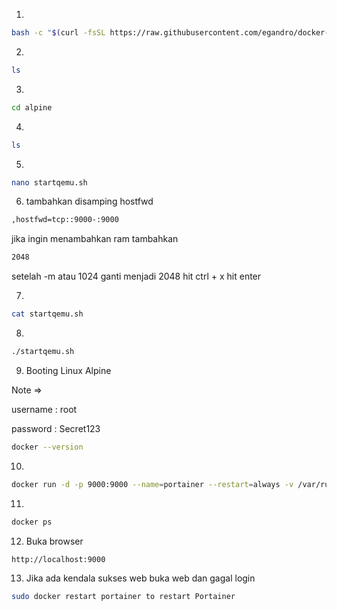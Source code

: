 1.
```BASH
bash -c "$(curl -fsSL https://raw.githubusercontent.com/egandro/docker-qemu-arm/master/termux-setup.sh)"
```

2.
```BASH
ls
```

3.
```BASH
cd alpine
```

4.
```BASH
ls
```

5.
```BASH
nano startqemu.sh
```

6. tambahkan disamping hostfwd
```BASH
,hostfwd=tcp::9000-:9000
```
jika ingin menambahkan ram tambahkan
```BASH
2048
```
setelah -m atau 1024 ganti menjadi 2048
hit ctrl + x hit enter

7.
```BASH
cat startqemu.sh
```

8.
```BASH
./startqemu.sh
```

9. Booting Linux Alpine

Note =>

username : root

password : Secret123

```BASH
docker --version
```
10.
```BASH
docker run -d -p 9000:9000 --name=portainer --restart=always -v /var/run/docker.sock:/var/run/docker.sock -v portainer_data:/data portainer/portainer-ce
```

11.
```BASH
docker ps
```

12. Buka browser
```BASH
http://localhost:9000
```

13. Jika ada kendala sukses web buka web dan gagal login
```BASH
sudo docker restart portainer to restart Portainer
```
